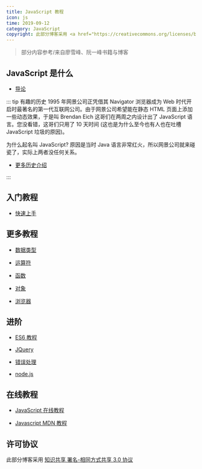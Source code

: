 ```yaml
---
title: JavaScript 教程
icon: js
time: 2019-09-12
category: JavaScript
copyright: 此部分博客采用 <a href="https://creativecommons.org/licenses/by-sa/3.0/deed.zh">知识共享 署名-相同方式共享 3.0协议</a>
---
```


> 部分内容参考/来自廖雪峰、阮一峰书籍与博客

<!-- more -->

## JavaScript 是什么

- [导论](intro/readme.md)

::: tip 有趣的历史
1995 年网景公司正凭借其 Navigator 浏览器成为 Web 时代开启时最著名的第一代互联网公司。由于网景公司希望能在静态 HTML 页面上添加一些动态效果，于是叫 Brendan Eich 这哥们在两周之内设计出了 JavaScript 语言。您没看错，这哥们只用了 10 天时间 (这也是为什么至今也有人也在吐槽 JavaScript 垃圾的原因)。

为什么起名叫 JavaScript? 原因是当时 Java 语言非常红火，所以网景公司就来碰瓷了，实际上两者没任何关系。

- [更多历史介绍](intro/history.md)

:::

## 入门教程

- [快速上手](guide/readme.md)

## 更多教程

- [数据类型](types/readme.md)

- [运算符](operators/readme.md)

- [函数](function/readme.md)

- [对象](object/readme.md)

- [浏览器](browser/readme.md)

## 进阶

- [ES6 教程](es6/readme.md)

- [JQuery](../../website/jQuery/readme.md)

- [错误处理](error/readme.md)

- [node.js](../../nodeJS/readme.md)

## 在线教程

- [JavaScript 在线教程](https://wangdoc.com/javascript/)

- [Javascript MDN 教程](https://developer.mozilla.org/zh-CN/docs/Web/JavaScript)

## 许可协议

此部分博客采用 [知识共享 署名-相同方式共享 3.0 协议](https://creativecommons.org/licenses/by-sa/3.0/deed.zh)
